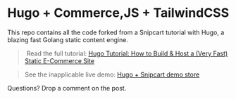 # Hugo + Commerce,JS + TailwindCSS


This repo contains all the code forked from a Snipcart tutorial with Hugo, a blazing fast Golang static content engine.

> Read the full tutorial: [Hugo Tutorial: How to Build & Host a (Very Fast) Static E-Commerce Site](https://snipcart.com/blog/hugo-tutorial-static-site-ecommerce)

> See the inapplicable live demo: [Hugo + Snipcart demo store](http://snipcart-hugo.netlify.com/)

Questions? Drop a comment on the post.
